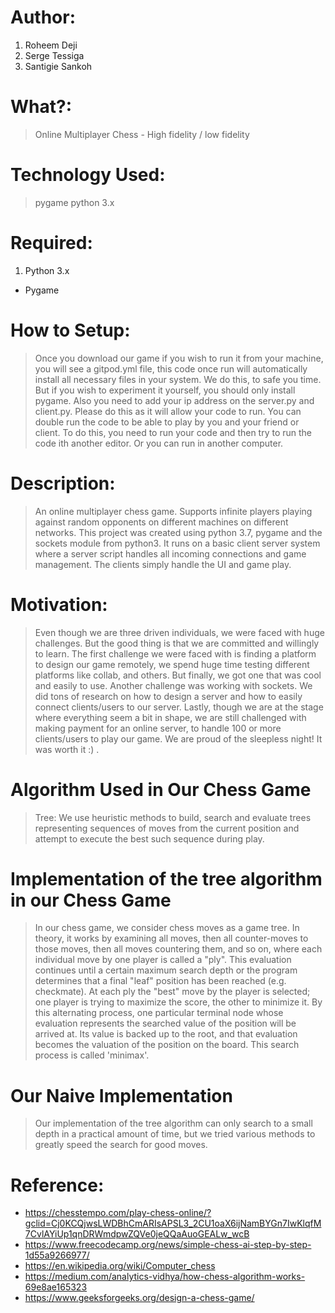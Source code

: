 # Author: 
1. Roheem Deji
2. Serge Tessiga
3. Santigie Sankoh

# What?: 
> Online Multiplayer Chess - High fidelity / low fidelity

# Technology Used: 
> pygame 
> python 3.x

# Required:
1. Python 3.x
+ Pygame
  
# How to Setup: 
> Once you download our game if you wish to run it from your machine, you will see a gitpod.yml file, this code once run will automatically install all necessary   files in your system. We do this, to safe you time. But if you wish to experiment it yourself, you should only install pygame.
> Also you need to add your ip address on the server.py and client.py. Please do this as it will allow your code to run. You can double run the code to be able to play by you and your friend or client. To do this, you need to run your code and then try to run the code ith another editor. Or you can run in another computer.
  
# Description: 
> An online multiplayer chess game. Supports infinite players playing against random opponents on different machines on different networks. This project was created using python 3.7, pygame and the sockets module from python3. It runs on a basic client server system where a server script handles all incoming connections and game management. The clients simply handle the UI and game play.
 
# Motivation:
> Even though we are three driven individuals, we were faced with huge challenges. But the good thing is that we are committed and willingly to learn. 
  The first challenge we were faced with is finding a platform to design our game remotely, we spend huge time testing different platforms like collab, and others. But finally, we got one that was cool and easily to use.
  Another challenge was working with sockets. We did tons of research on how to design a server and how to easily connect clients/users to our server.
  Lastly, though we are at the stage where everything seem a bit in shape, we are still challenged with making payment for an online server, to handle 100 or more clients/users to play our game. We are proud of the sleepless night! It was worth it :) . 

# Algorithm Used in Our Chess Game
> Tree: We use heuristic methods to build, search and evaluate trees representing sequences of moves from the current 
  position and attempt to execute the best such sequence during play.
  
# Implementation of the tree algorithm in our Chess Game
> In our chess game, we consider chess moves as a game tree. In theory, it works by examining all moves, 
   then all counter-moves to those moves, then all moves countering them, and so on, where each individual 
   move by one player is called a "ply". This evaluation continues until a certain maximum search depth or the 
   program determines that a final "leaf" position has been reached (e.g. checkmate). At each ply the "best" move by the player 
   is selected; one player is trying to maximize the score, the other to minimize it. By this alternating process, one particular 
   terminal node whose evaluation represents the searched value of the position will be arrived at. Its value is backed up to the root, 
   and that evaluation becomes the valuation of the position on the board. This search process is called 'minimax'.
   
# Our Naive Implementation 
> Our implementation of the tree algorithm can only search to a small depth in a practical amount of time, but we tried various methods 
  to greatly speed the search for good moves.
  
# Reference:
- https://chesstempo.com/play-chess-online/?gclid=Cj0KCQjwsLWDBhCmARIsAPSL3_2CU1oaX6ijNamBYGn7IwKlqfM7CvlAYiUp1qnDRWmdpwZQVe0jeQQaAuoGEALw_wcB
- https://www.freecodecamp.org/news/simple-chess-ai-step-by-step-1d55a9266977/
- https://en.wikipedia.org/wiki/Computer_chess
- https://medium.com/analytics-vidhya/how-chess-algorithm-works-69e8ae165323
- https://www.geeksforgeeks.org/design-a-chess-game/
